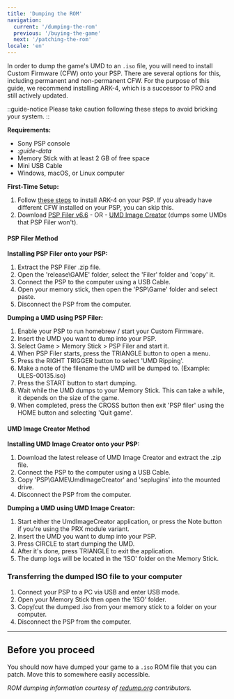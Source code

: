 ```yaml
---
title: 'Dumping the ROM'
navigation:
  current: '/dumping-the-rom'
  previous: '/buying-the-game'
  next: '/patching-the-rom'
locale: 'en'
---
```


In order to dump the game's UMD to an `.iso` file, you will need to install Custom Firmware (CFW) onto your PSP. There are several options for this, including permanent and non-permanent CFW. For the purpose of this guide, we recommend installing ARK-4, which is a successor to PRO and still actively updated.


::guide-notice
Please take caution following these steps to avoid bricking your system.
::

**Requirements:**
* Sony PSP console
* *:guide-data*
* Memory Stick with at least 2 GB of free space
* Mini USB Cable
* Windows, macOS, or Linux computer

**First-Time Setup:**
1. Follow [these steps](https://www.pspunk.com/psp-cfw/) to install ARK-4 on your PSP. If you already have different CFW installed on your PSP, you can skip this.
2. Download [PSP Filer v6.6](https://archive.org/download/filer6.6/filer6.6.zip) - OR - [UMD Image Creator](https://github.com/saramibreak/UmdImageCreator/releases/) (dumps some UMDs that PSP Filer won't).

#### PSP Filer Method

**Installing PSP Filer onto your PSP:**

1. Extract the PSP Filer .zip file.
2. Open the 'release\GAME' folder, select the 'Filer' folder and 'copy' it.
3. Connect the PSP to the computer using a USB Cable.
4. Open your memory stick, then open the 'PSP\Game' folder and select paste.
5. Disconnect the PSP from the computer.


**Dumping a UMD using PSP Filer:**

1. Enable your PSP to run homebrew / start your Custom Firmware.
2. Insert the UMD you want to dump into your PSP.
3. Select Game > Memory Stick > PSP Filer and start it.
4. When PSP Filer starts, press the TRIANGLE button to open a menu.
5. Press the RIGHT TRIGGER button to select 'UMD Ripping'.
6. Make a note of the filename the UMD will be dumped to. (Example: ULES-00135.iso)
7. Press the START button to start dumping.
8. Wait while the UMD dumps to your Memory Stick. This can take a while, it depends on the size of the game.
9. When completed, press the CROSS button then exit 'PSP filer' using the HOME button and selecting 'Quit game'.

#### UMD Image Creator Method

**Installing UMD Image Creator onto your PSP:**

1. Download the latest release of UMD Image Creator and extract the .zip file.
2. Connect the PSP to the computer using a USB Cable.
3. Copy 'PSP\GAME\UmdImageCreator' and 'seplugins' into the mounted drive.
4. Disconnect the PSP from the computer.

**Dumping a UMD using UMD Image Creator:**

1. Start either the UmdImageCreator application, or press the Note button if you're using the PRX module variant.
2. Insert the UMD you want to dump into your PSP.
3. Press CIRCLE to start dumping the UMD.
4. After it's done, press TRIANGLE to exit the application.
5. The dump logs will be located in the 'ISO' folder on the Memory Stick.


### Transferring the dumped ISO file to your computer

1. Connect your PSP to a PC via USB and enter USB mode.
2. Open your Memory Stick then open the 'ISO' folder.
3. Copy/cut the dumped .iso from your memory stick to a folder on your computer.
4. Disconnect the PSP from the computer.

---

## Before you proceed
You should now have dumped your game to a `.iso` ROM file that you can patch. Move this to somewhere easily accessible.

*ROM dumping information courtesy of [redump.org](http://wiki.redump.org/index.php?title=PlayStation_Portable_Dumping_Guide) contributors.*

